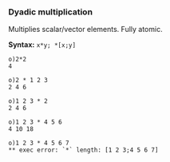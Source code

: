 ### Dyadic multiplication

Multiplies scalar/vector elements. Fully atomic.

**Syntax:** ``x*y; *[x;y]``

```o
o)2*2
4
```

```o
o)2 * 1 2 3
2 4 6
```

```o
o)1 2 3 * 2
2 4 6
```

```o
o)1 2 3 * 4 5 6
4 10 18
```

```o
o)1 2 3 * 4 5 6 7
** exec error: `*` length: [1 2 3;4 5 6 7]
```

